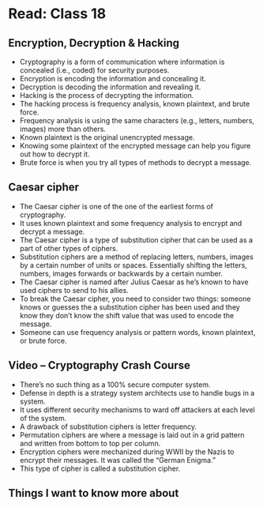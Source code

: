 # Read: Class 18

## Encryption, Decryption & Hacking

- Cryptography is a form of communication where information is concealed (i.e., coded) for security purposes.  
- Encryption is encoding the information and concealing it.  
- Decryption is decoding the information and revealing it.  
- Hacking is the process of decrypting the information.  
- The hacking process is frequency analysis, known plaintext, and brute force.  
- Frequency analysis is using the same characters (e.g., letters, numbers, images) more than others.  
- Known plaintext is the original unencrypted message.  
- Knowing some plaintext of the encrypted message can help you figure out how to decrypt it.  
- Brute force is when you try all types of methods to decrypt a message.  

## Caesar cipher

- The Caesar cipher is one of the one of the earliest forms of cryptography.  
- It uses known plaintext and some frequency analysis to encrypt and decrypt a message.  
- The Caesar cipher is a type of substitution cipher that can be used as a part of other types of ciphers.  
- Substitution ciphers are a method of replacing letters, numbers, images by a certain number of units or spaces. Essentially shifting the letters, numbers, images forwards or backwards by a certain number.  
- The Caesar cipher is named after Julius Caesar as he’s known to have used ciphers to send to his allies.  
- To break the Caesar cipher, you need to consider two things: someone knows or guesses the a substitution cipher has been used and they know they don’t know the shift value that was used to encode the message.  
- Someone can use frequency analysis or pattern words, known plaintext, or brute force.  

## Video – Cryptography Crash Course

- There’s no such thing as a 100% secure computer system.  
- Defense in depth is a strategy system architects use to handle bugs in a system.  
- It uses different security mechanisms to ward off attackers at each level of the system.  
- A drawback of substitution ciphers is letter frequency.  
- Permutation ciphers are where a message is laid out in a grid pattern and written from bottom to top per column.  
- Encryption ciphers were mechanized during WWII by the Nazis to encrypt their messages. It was called the “German Enigma.”  
- This type of cipher is called a substitution cipher.  

## Things I want to know more about
